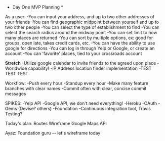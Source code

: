 * Day One MVP Planning *

As a user:
-You can input your address, and up to two other addresses of your friends
-You can find geographic midpoint between yourself and up to two other people
-You can select the type of establishment to find
-You can select the search radius around the midway point
-You can set limit to how many places are returned
-You can sort by multiple options, ex: good for groups, open late, takes credit cards, etc.
-You can have the ability to use google for directions
-You can log in through Yelp or Google, or create an account 
-You can 'favorite' places, tied to your crossroads account

**Stretch**
-Utilize google calendar to invite friends to the agreed upon place
-Worldwide capability!
-IP Address location finder implementation 
-TEST TEST TEST

Workflow:
-Push every hour
-Standup every hour
-Make many feature branches with clear names
-Commit often with clear, concise commit messages

SPIKES:
-Yelp API
-Google API, we don't need everything!
-Heroku
-OAuth
-Gems (Devise? others)
-Foundation
-Continuous integration tool, Travis Testing?


Today's plan:
Routes
Wireframe
Google Maps API

Ayaz: Foundation guru -- let's wireframe today



